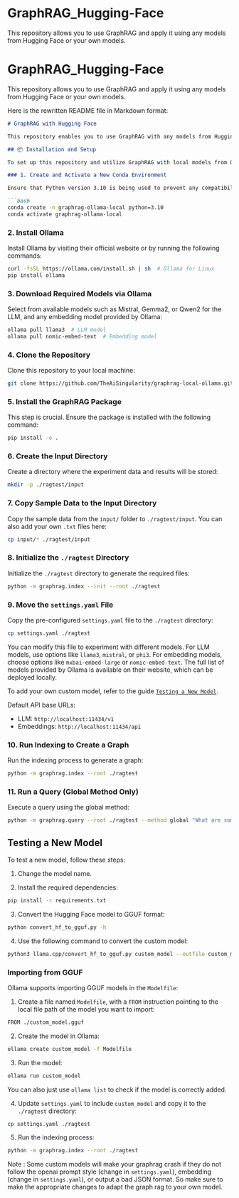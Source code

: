 # GraphRAG_Hugging-Face
This repository allows you to use GraphRAG and apply it using any models from Hugging Face or your own models.



# GraphRAG_Hugging-Face
This repository allows you to use GraphRAG and apply it using any models from Hugging Face or your own models.


Here is the rewritten README file in Markdown format:

```markdown
# GraphRAG with Hugging Face

This repository enables you to use GraphRAG with any models from Hugging Face, as well as your own models.

## 📦 Installation and Setup

To set up this repository and utilize GraphRAG with local models from Ollama, follow these steps:

### 1. Create and Activate a New Conda Environment

Ensure that Python version 3.10 is being used to prevent any compatibility issues.

```bash
conda create -n graphrag-ollama-local python=3.10
conda activate graphrag-ollama-local
```

### 2. Install Ollama

Install Ollama by visiting their official website or by running the following commands:

```bash
curl -fsSL https://ollama.com/install.sh | sh  # Ollama for Linux
pip install ollama
```

### 3. Download Required Models via Ollama

Select from available models such as Mistral, Gemma2, or Qwen2 for the LLM, and any embedding model provided by Ollama:

```bash
ollama pull llama3  # LLM model
ollama pull nomic-embed-text  # Embedding model
```

### 4. Clone the Repository

Clone this repository to your local machine:

```bash
git clone https://github.com/TheAiSingularity/graphrag-local-ollama.git
```

### 5. Install the GraphRAG Package

This step is crucial. Ensure the package is installed with the following command:

```bash
pip install -e .
```

### 6. Create the Input Directory

Create a directory where the experiment data and results will be stored:

```bash
mkdir -p ./ragtest/input
```

### 7. Copy Sample Data to the Input Directory

Copy the sample data from the `input/` folder to `./ragtest/input`. You can also add your own `.txt` files here:

```bash
cp input/* ./ragtest/input
```

### 8. Initialize the `./ragtest` Directory

Initialize the `./ragtest` directory to generate the required files:

```bash
python -m graphrag.index --init --root ./ragtest
```

### 9. Move the `settings.yaml` File

Copy the pre-configured `settings.yaml` file to the `./ragtest` directory:

```bash
cp settings.yaml ./ragtest
```

You can modify this file to experiment with different models. For LLM models, use options like `llama3`, `mistral`, or `phi3`. For embedding models, choose options like `mxbai-embed-large` or `nomic-embed-text`. The full list of models provided by Ollama is available on their website, which can be deployed locally. 

To add your own custom model, refer to the guide [`Testing a New Model`](#testing-a-new-model).

Default API base URLs:

- LLM: `http://localhost:11434/v1`
- Embeddings: `http://localhost:11434/api`

### 10. Run Indexing to Create a Graph

Run the indexing process to generate a graph:

```bash
python -m graphrag.index --root ./ragtest
```

### 11. Run a Query (Global Method Only)

Execute a query using the global method:

```bash
python -m graphrag.query --root ./ragtest --method global "What are some common applications and challenges of using MRI in medical imaging?"
```

## Testing a New Model

To test a new model, follow these steps:

1. Change the model name.

2. Install the required dependencies:

```bash
pip install -r requirements.txt
```

3. Convert the Hugging Face model to GGUF format:

```bash
python convert_hf_to_gguf.py -h
```

4. Use the following command to convert the custom model:

```bash
python3 llama.cpp/convert_hf_to_gguf.py custom_model --outfile custom_model.gguf --outtype q8_0
```

### Importing from GGUF

Ollama supports importing GGUF models in the `Modelfile`:

1. Create a file named `Modelfile`, with a `FROM` instruction pointing to the local file path of the model you want to import:

```bash
FROM ./custom_model.gguf
```

2. Create the model in Ollama:

```bash
ollama create custom_model -f Modelfile
```

3. Run the model:

```bash
ollama run custom_model 
```
You can also just use `ollama list` to check if the model is correctly added.

4. Update `settings.yaml` to include `custom_model` and copy it to the `./ragtest` directory:

```bash
cp settings.yaml ./ragtest
```

5. Run the indexing process:

```bash
python -m graphrag.index --root ./ragtest
```


Note : Some custom models will make your graphrag crash if they do not follow the openai prompt style (change in `settings.yaml`), embedding (change in `settings.yaml`), or output a bad JSON format. So make sure to make the appropriate changes to adapt the graph rag to your own model.